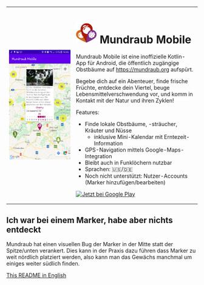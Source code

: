 
<table>
<tr>
<td width="35%">
<img src="demo_2020-06-29.jpg" alt="Demo of the app">
</td>
<td rowspan="2"  valign="top">

# <img src="app/src/main/res/mipmap-xxxhdpi/ic_launcher.png" alt="Logo of the app" width="55px"> Mundraub Mobile

Mundraub Mobile ist eine inoffizielle Kotlin-App für Android, die öffentlich zugängige Obstbäume auf https://mundraub.org aufspürt.

Begebe dich auf ein Abenteuer, finde frische Früchte, entdecke dein Viertel, beuge Lebensmittelverschwendung vor, und komm in Kontakt mit der Natur und ihren Zyklen!

Features:
- Finde lokale Obstbäume, -sträucher, Kräuter und Nüsse
    - inklusive Mini-Kalendar mit Erntezeit-Information
- GPS-Navigation mittels Google-Maps-Integration
- Bleibt auch in Funklöchern nutzbar
- Sprachen: 🇺🇸/🇩🇪
- Noch nicht unterstützt: Nutzer-Accounts (Marker hinzufügen/bearbeiten)

<a href='https://play.google.com/store/apps/details?id=xjcl.mundraub&pcampaignid=pcampaignidMKT-Other-global-all-co-prtnr-py-PartBadge-Mar2515-1'><img alt='Jetzt bei Google Play' src='https://play.google.com/intl/en_us/badges/static/images/badges/de_badge_web_generic.png' width="200px"/></a>

</td>
</tr>
</table>

## Ich war bei einem Marker, habe aber nichts entdeckt

Mundraub hat einen visuellen Bug der Marker in der Mitte statt der Spitze/unten verankert. Dies kann in der Praxis dazu führen dass Marker zu weit nördlich platziert werden, also kann man das Gewächs manchmal um einiges weiter südlich finden.

[This README in English](README.md)
